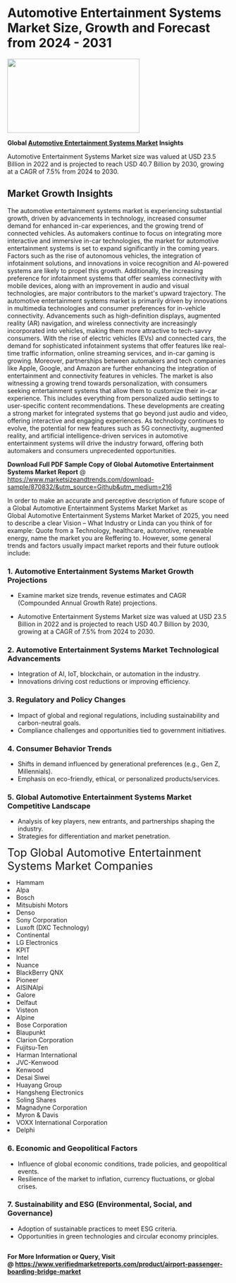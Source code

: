 <H1>Automotive Entertainment Systems Market Size, Growth and Forecast from 2024 - 2031</H1><img class="aligncenter size-medium wp-image-584254" src="https://thirdeyenews.in/wp-content/uploads/2024/09/Global-Market-Research-300x168.jpeg" alt="" width="300" height="168" /><p><strong>Global&nbsp;<a href="https://www.marketsizeandtrends.com/download-sample/870832/&amp;utm_source=Github&utm_medium=216">Automotive Entertainment Systems Market</a> Insights</strong></p><p>Automotive Entertainment Systems Market size was valued at USD 23.5 Billion in 2022 and is projected to reach USD 40.7 Billion by 2030, growing at a CAGR of 7.5% from 2024 to 2030.</p><p><h2>Market Growth Insights</h2> The automotive entertainment systems market is experiencing substantial growth, driven by advancements in technology, increased consumer demand for enhanced in-car experiences, and the growing trend of connected vehicles. As automakers continue to focus on integrating more interactive and immersive in-car technologies, the market for automotive entertainment systems is set to expand significantly in the coming years. Factors such as the rise of autonomous vehicles, the integration of infotainment solutions, and innovations in voice recognition and AI-powered systems are likely to propel this growth. Additionally, the increasing preference for infotainment systems that offer seamless connectivity with mobile devices, along with an improvement in audio and visual technologies, are major contributors to the market's upward trajectory. The automotive entertainment systems market is primarily driven by innovations in multimedia technologies and consumer preferences for in-vehicle connectivity. Advancements such as high-definition displays, augmented reality (AR) navigation, and wireless connectivity are increasingly incorporated into vehicles, making them more attractive to tech-savvy consumers. With the rise of electric vehicles (EVs) and connected cars, the demand for sophisticated infotainment systems that offer features like real-time traffic information, online streaming services, and in-car gaming is growing. Moreover, partnerships between automakers and tech companies like Apple, Google, and Amazon are further enhancing the integration of entertainment and connectivity features in vehicles. The market is also witnessing a growing trend towards personalization, with consumers seeking entertainment systems that allow them to customize their in-car experience. This includes everything from personalized audio settings to user-specific content recommendations. These developments are creating a strong market for integrated systems that go beyond just audio and video, offering interactive and engaging experiences. As technology continues to evolve, the potential for new features such as 5G connectivity, augmented reality, and artificial intelligence-driven services in automotive entertainment systems will drive the industry forward, offering both automakers and consumers unprecedented opportunities. </p><p><span class=""><strong>Download Full PDF Sample Copy of Global Automotive Entertainment Systems Market Report</strong> @ <a href="https://www.marketsizeandtrends.com/download-sample/870832/&amp;utm_source=Github&utm_medium=216" target="_blank">https://www.marketsizeandtrends.com/download-sample/870832/&amp;utm_source=Github&utm_medium=216</a></span></p><p>In order to make an accurate and perceptive description of future scope of a Global&nbsp;Automotive Entertainment Systems Market Market as Global&nbsp;Automotive Entertainment Systems Market Market of 2025, you need to describe a clear Vision &ndash; What Industry or Linda can you think of for example: Quote from a Technology, healthcare, automotive, renewable energy, name the market you are Reffering to. However, some general trends and factors usually impact market reports and their future outlook include:</p><h3>1.&nbsp;<strong>Automotive Entertainment Systems Market Growth Projections</strong></h3><ul><li>Examine market size trends, revenue estimates and CAGR (Compounded Annual Growth Rate) projections.</li><li><p>Automotive Entertainment Systems Market size was valued at USD 23.5 Billion in 2022 and is projected to reach USD 40.7 Billion by 2030, growing at a CAGR of 7.5% from 2024 to 2030.</p></li></ul><h3>2.&nbsp;<strong>Automotive Entertainment Systems Market Technological Advancements</strong></h3><ul><li>Integration of AI, IoT, blockchain, or automation in the industry.</li><li>Innovations driving cost reductions or improving efficiency.</li></ul><h3>3.&nbsp;<strong>Regulatory and Policy Changes</strong></h3><ul><li>Impact of global and regional regulations, including sustainability and carbon-neutral goals.</li><li>Compliance challenges and opportunities tied to government initiatives.</li></ul><h3>4.&nbsp;<strong>Consumer Behavior Trends</strong></h3><ul><li>Shifts in demand influenced by generational preferences (e.g., Gen Z, Millennials).</li><li>Emphasis on eco-friendly, ethical, or personalized products/services.</li></ul><h3>5.&nbsp;<strong>Global Automotive Entertainment Systems Market Competitive Landscape</strong></h3><ul><li>Analysis of key players, new entrants, and partnerships shaping the industry.</li><li>Strategies for differentiation and market penetration.</li></ul><p data-pm-slice="1 1 []"><span style="color: inherit; font-family: inherit; font-size: 25px;">Top Global Automotive Entertainment Systems Market Companies</span></p><div class="" data-test-id=""><p><li>Hammam</li><li> Alpa</li><li> Bosch</li><li> Mitsubishi Motors</li><li> Denso</li><li> Sony Corporation</li><li> Luxoft (DXC Technology)</li><li> Continental</li><li> LG Electronics</li><li> KPIT</li><li> Intel</li><li> Nuance</li><li> BlackBerry QNX</li><li> Pioneer</li><li> AISINAlpi</li><li> Galore</li><li> Delfaut</li><li> Visteon</li><li> Alpine</li><li> Bose Corporation</li><li> Blaupunkt</li><li> Clarion Corporation</li><li> Fujitsu-Ten</li><li> Harman International</li><li> JVC-Kenwood</li><li> Kenwood</li><li> Desai Siwei</li><li> Huayang Group</li><li> Hangsheng Electronics</li><li> Soling Shares</li><li> Magnadyne Corporation</li><li> Myron & Davis</li><li> VOXX International Corporation</li><li> Delphi</li></p></div><h3>6.&nbsp;<strong>Economic and Geopolitical Factors</strong></h3><ul><li>Influence of global economic conditions, trade policies, and geopolitical events.</li><li>Resilience of the market to inflation, currency fluctuations, or global crises.</li></ul><h3>7.&nbsp;<strong>Sustainability and ESG (Environmental, Social, and Governance)</strong></h3><ul><li>Adoption of sustainable practices to meet ESG criteria.</li><li>Opportunities in green technologies and circular economy principles.</li></ul><h2><strong style="font-size: 14px;">For More Information or Query, Visit @&nbsp;</strong><a style="background-color: #ffffff; font-size: 14px;" href="https://www.marketsizeandtrends.com/report/automotive-entertainment-systems-market/" target="_blank">https://www.verifiedmarketreports.com/product/airport-passenger-boarding-bridge-market</a></h2>
